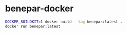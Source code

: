# benepar-docker

```bash
DOCKER_BUILDKIT=1 docker build --tag benepar:latest .
docker run benepar:latest 
```
